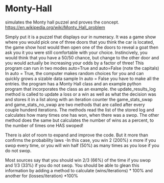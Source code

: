 # Monty-Hall
simulates the Monty hall puzzel and proves the concept.
https://en.wikipedia.org/wiki/Monty_Hall_problem

Simply put it is a puzzel that displays our in numeracy.
It was a game show where you would pick one of three doors that you think the car is located, the game show host would then open one of the doors to reveal a goat
then ask you it you were still comfortable with your choice. Instincively, you would think that you have a 50/50 chance, but change to the other door
and you would actually be increasing your odds by a factor of three!
This program can run in two modes auto=True and auto=False (note the capitals)
In auto = True, the computer makes random choices for you and can quickly grows a sizable data sample
In auto = False you have to make all the entries.
the program has a Monty Hall class and an example python program that incorporates the class as an example.
the update_results_log method is called to update a loss or a win as well as what the decision was and stores it in a list along with an
iteration counter
the game_stats_swap and game_stats_no_swap are two methods that are called after every couple hunderd iterations.
The methods read the list of the stored log and calculates how many times one has won, when there was a swop. The other method does the 
same but calculates the number of wins as a percent, to the number of times one HAS swoped!

There is alot of room to expand and improve the code.
But it more than confirms the probability laws -In this case, you win 2 (200%) x more if you swop every time, or you will 
win half (50%) as many times as you lose if you do not swop.

Most sources say that you should win 2/3 (66%) of the time if you swop and 1/3 (33%) if you do not swop.
You should be able to glean this information by adding a method to calculate (wins/iterations) * 100%  and another for (losses/iteration) *100%
